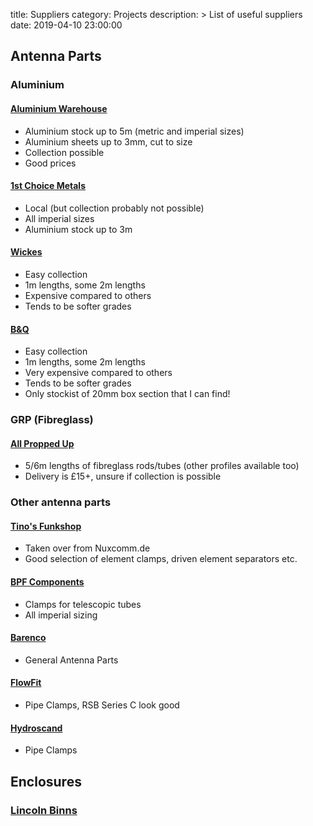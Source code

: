 title: Suppliers
category: Projects
description: >
    List of useful suppliers
date: 2019-04-10 23:00:00


## Antenna Parts

### Aluminium

#### [Aluminium Warehouse](https://www.aluminiumwarehouse.co.uk/)
* Aluminium stock up to 5m (metric and imperial sizes)
* Aluminium sheets up to 3mm, cut to size
* Collection possible
* Good prices

#### [1st Choice Metals](https://www.1stchoicemetals.co.uk/)
* Local (but collection probably not possible)
* All imperial sizes
* Aluminium stock up to 3m

#### [Wickes](https://www.wickes.co.uk/)
* Easy collection
* 1m lengths, some 2m lengths
* Expensive compared to others
* Tends to be softer grades

#### [B&Q](https://www.diy.com/)
* Easy collection
* 1m lengths, some 2m lengths
* Very expensive compared to others
* Tends to be softer grades
* Only stockist of 20mm box section that I can find!

### GRP (Fibreglass)

#### [All Propped Up](http://www.allproppedup.co.uk/)
* 5/6m lengths of fibreglass rods/tubes (other profiles available too)
* Delivery is £15+, unsure if collection is possible

### Other antenna parts

#### [Tino's Funkshop](https://www.tinos-funkshop.de/)
* Taken over from Nuxcomm.de
* Good selection of element clamps, driven element separators etc.

#### [BPF Components](https://www.bpfonline.co.uk/search.asp?catid=3126)
* Clamps for telescopic tubes
* All imperial sizing

#### [Barenco](https://www.barenco.co.uk/)
* General Antenna Parts

#### [FlowFit](https://www.flowfitonline.com/)
* Pipe Clamps, RSB Series C look good

#### [Hydroscand](https://www.hydroscand.co.uk/welcome-to-hydropedia/pipe-clamps/5390-6x)
* Pipe Clamps

## Enclosures

### [Lincoln Binns](https://www.lincolnbinns.com/en/)
